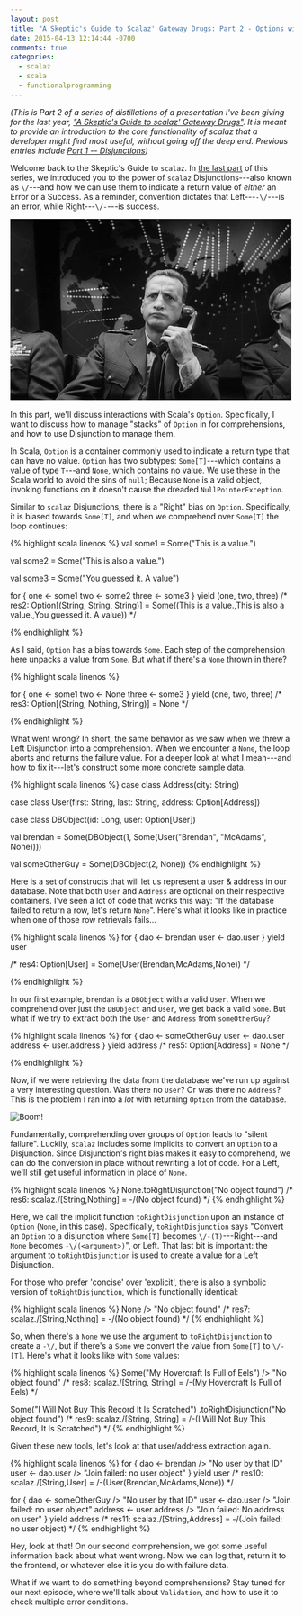 ```yaml
---
layout: post
title: "A Skeptic's Guide to Scalaz' Gateway Drugs: Part 2 - Options with Disjunction"
date: 2015-04-13 12:14:44 -0700
comments: true
categories: 
  - scalaz
  - scala
  - functionalprogramming
---
```

*(This is Part 2 of a series of distillations of a presentation I've been giving for the last year, ["A Skeptic's Guide to scalaz' Gateway Drugs"](http://slides.com/bwmcadams/scalaz-gateway-drugs). It is meant to provide an introduction to the core functionality of scalaz that a developer might find most useful, without going off the deep end. Previous entries include [Part 1 -- Disjunctions](/2015/04/10/a-skeptics-guide-to-scalaz-part-1-disjunctions/))*

Welcome back to the Skeptic's Guide to `scalaz`. In [the last part](/2015/04/10/a-skeptics-guide-to-scalaz-part-1-disjunctions/) of this series, we introduced you to the power of `scalaz` Disjunctions---also known as `\/`---and how we can use them to indicate a return value of *either* an Error or a Success. As a reminder, convention dictates that Left---`-\/`---is an error, while Right---`\/-`---is success. 

![Hello? scalaz?](/images/buck-phone.gif)

In this part, we'll discuss interactions with Scala's `Option`. Specifically, I want to discuss how to manage "stacks" of `Option` in for comprehensions, and how to use Disjunction to manage them.

<!--more-->

In Scala, `Option` is a container commonly used to indicate a return type that can have no value. `Option` has two subtypes: `Some[T]`---which contains a value of type `T`---and `None`, which contains no value. We use these in the Scala world to avoid the sins of `null`; Because `None` is a valid object, invoking functions on it doesn't cause the dreaded `NullPointerException`.

Similar to `scalaz` Disjunctions, there is a "Right" bias on `Option`. Specifically, it is biased towards `Some[T]`, and when we comprehend over `Some[T]` the loop continues:

{% highlight scala linenos %} 
val some1 = Some("This is a value.")

val some2 = Some("This is also a value.")

val some3 = Some("You guessed it. A value")


for {
  one <- some1
  two <- some2
  three <- some3 
} yield (one, two, three)
/* res2: Option[(String, String, String)] = 
    Some((This is a value.,This is also a value.,You guessed it. A value)) */

{% endhighlight %}

As I said, `Option` has a bias towards `Some`. Each step of the comprehension here unpacks a value from `Some`. But what if there's a `None` thrown in there?

{% highlight scala linenos %}

for {
  one <- some1
  two <- None
  three <- some3
} yield (one, two, three)
/* res3: Option[(String, Nothing, String)] = None */

{% endhighlight %}

What went wrong? In short, the same behavior as we saw when we threw a Left Disjunction into a comprehension. When we encounter a `None`, the loop aborts and returns the failure value. For a deeper look at what I mean---and how to fix it---let's construct some more concrete sample data. 
 
{% highlight scala linenos %}
case class Address(city: String)

case class User(first: String, 
                last: String, 
                address: Option[Address])

case class DBObject(id: Long, 
                    user: Option[User])

val brendan = 
  Some(DBObject(1, Some(User("Brendan", "McAdams", None))))

val someOtherGuy = 
  Some(DBObject(2, None))
{% endhighlight %}

Here is a set of constructs that will let us represent a user & address in our database. Note that both `User` and `Address` are optional on their respective containers. I've seen a lot of code that works this way: "If the database failed to return a row, let's return `None`". Here's what it looks like in practice when one of those row retrievals fails...

{% highlight scala linenos %}
for {
  dao <- brendan
  user <- dao.user
} yield user

/* res4: Option[User] = Some(User(Brendan,McAdams,None)) */

{% endhighlight %}

In our first example, `brendan` is a `DBObject` with a valid `User`. When we comprehend over just the `DBObject` and `User`, we get back a valid `Some`. But what if we try to extract both the `User` and `Address` from `someOtherGuy`?

{% highlight scala linenos %}
for {
  dao <- someOtherGuy
  user <- dao.user
  address <- user.address
} yield address
/* res5: Option[Address] = None */

{% endhighlight %}

Now, if we were retrieving the data from the database we've run up against a very interesting question. Was there no `User`? Or was there no `Address`? This is the problem I ran into a *lot* with returning `Option` from the database.

![Boom!](/images/majorKong.gif)

Fundamentally, comprehending over groups of `Option` leads to "silent failure". Luckily, `scalaz` includes some implicits to convert an `Option` to a Disjunction. Since Disjunction's right bias makes it easy to comprehend, we can do the conversion in place without rewriting a lot of code. For a Left, we'll still get useful information in place of `None`.

{% highlight scala linenos %}
None.toRightDisjunction("No object found")
/* res6: scalaz.\/[String,Nothing] = -\/(No object found) */
{% endhighlight %}

Here, we call the implicit function `toRightDisjunction` upon an instance of `Option` (`None`, in this case). Specifically, `toRightDisjunction` says "Convert an `Option` to a disjunction where `Some[T]` becomes `\/-(T)`---Right---and `None` becomes `-\/(<argument>)`", or Left. That last bit is important: the argument to `toRightDisjunction` is used to create a value for a Left Disjunction.

For those who prefer 'concise' over 'explicit', there is also a symbolic version of `toRightDisjunction`, which is functionally identical:

{% highlight scala linenos %}
None \/> "No object found"
/* res7: scalaz.\/[String,Nothing] = -\/(No object found) */
{% endhighlight %}

So, when there's a `None` we use the argument to `toRightDisjunction` to create a `-\/`, but if there's a `Some` we convert the value from `Some[T]` to `\/-[T]`. Here's what it looks like with `Some` values:


{% highlight scala linenos %}
Some("My Hovercraft Is Full of Eels") \/> "No object found"
/* res8: scalaz.\/[String, String] = \/-(My Hovercraft Is Full of Eels) */

Some("I Will Not Buy This Record It Is Scratched")
  .toRightDisjunction("No object found")
/* res9: scalaz.\/[String, String] = 
  \/-(I Will Not Buy This Record, It Is Scratched") */
{% endhighlight %}

Given these new tools, let's look at that user/address extraction again.

{% highlight scala linenos %}
for {
  dao <- brendan \/> "No user by that ID"
  user <- dao.user \/> "Join failed: no user object"
} yield user
/* res10: scalaz.\/[String,User] = \/-(User(Brendan,McAdams,None)) */

for {
  dao <- someOtherGuy \/> "No user by that ID"
  user <- dao.user \/> "Join failed: no user object"
  address <- user.address \/> "Join failed: No address on user"
} yield address
/* res11: scalaz.\/[String,Address] = -\/(Join failed: no user object) */
{% endhighlight %}

Hey, look at that! On our second comprehension, we got some useful information back about what went wrong. Now we can log that, return it to the frontend, or whatever else it is you do with failure data.

What if we want to do something beyond comprehensions? Stay tuned for our next episode, where we'll talk about `Validation`, and how to use it to check multiple error conditions.
